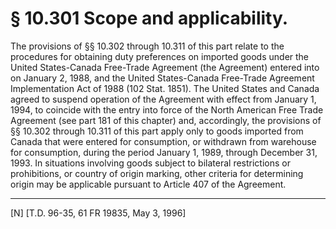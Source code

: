# § 10.301   Scope and applicability.

The provisions of §§ 10.302 through 10.311 of this part relate to the procedures for obtaining duty preferences on imported goods under the United States-Canada Free-Trade Agreement (the Agreement) entered into on January 2, 1988, and the United States-Canada Free-Trade Agreement Implementation Act of 1988 (102 Stat. 1851). The United States and Canada agreed to suspend operation of the Agreement with effect from January 1, 1994, to coincide with the entry into force of the North American Free Trade Agreement (see part 181 of this chapter) and, accordingly, the provisions of §§ 10.302 through 10.311 of this part apply only to goods imported from Canada that were entered for consumption, or withdrawn from warehouse for consumption, during the period January 1, 1989, through December 31, 1993. In situations involving goods subject to bilateral restrictions or prohibitions, or country of origin marking, other criteria for determining origin may be applicable pursuant to Article 407 of the Agreement.



---

[N] [T.D. 96-35, 61 FR 19835, May 3, 1996]





